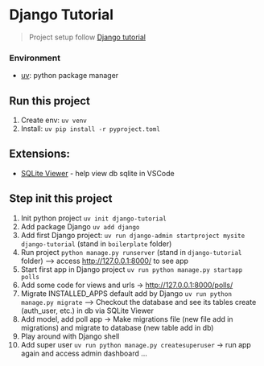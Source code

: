 # Django Tutorial
> Project setup follow [Django tutorial](https://docs.djangoproject.com/en/5.1/intro/tutorial01/)

### Environment
- [uv](https://docs.astral.sh/uv): python package manager

## Run this project
1. Create env: `uv venv`
2. Install: `uv pip install -r pyproject.toml`

## Extensions:
- [SQLite Viewer](https://marketplace.visualstudio.com/items?itemName=qwtel.sqlite-viewer) - help view db sqlite in VSCode

## Step init this project
1. Init python project `uv init django-tutorial`
2. Add package Django `uv add django`
3. Add first Django project: `uv run django-admin startproject mysite django-tutorial` (stand in `boilerplate` folder)
4. Run project `python manage.py runserver` (stand in `django-tutorial` folder) --> access http://127.0.0.1:8000/ to see app
5. Start first app in Django project `uv run python manage.py startapp polls`
6. Add some code for views and urls -> http://127.0.0.1:8000/polls/
7. Migrate INSTALLED_APPS default add by Django `uv run python manage.py migrate` --> Checkout the database and see its tables create (auth_user, etc.) in db via SQLite Viewer
8. Add model, add poll app -> Make migrations file (new file add in migrations) and migrate to database (new table add in db)
9. Play around with Django shell
10. Add super user `uv run python manage.py createsuperuser` -> run app again and access admin dashboard
...
